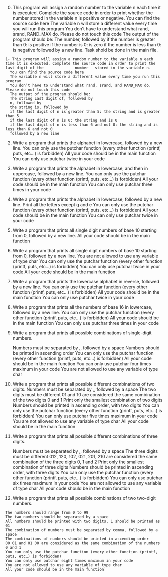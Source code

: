   0. This program will assign a random number to the variable n each time it is executed. Complete the source code in order to print whether the number stored in            the variable n is positive or negative.
      You can find the source code here
      The variable n will store a different value every time you will run this program
      You don’t have to understand what rand, srand, RAND_MAX do. Please do not touch this code
      The output of the program should be:
      The number, followed by
      if the number is greater than 0: is positive
      if the number is 0: is zero
      if the number is less than 0: is negative
      followed by a new line. Task shold be done in the main file.
  
    1- This program will assign a random number to the variable n each time it is executed. Complete the source code in order to print the last digit of the              number   stored in the variable n.
      You can find the source code here
      The variable n will store a different value every time you run this program
      You don’t have to understand what rand, srand, and RAND_MAX do. Please do not touch this code
      The output of the program should be:
      The string Last digit of, followed by
      n, followed by
      the string is, followed by
      if the last digit of n is greater than 5: the string and is greater than 5
      if the last digit of n is 0: the string and is 0
      if the last digit of n is less than 6 and not 0: the string and is less than 6 and not 0
      followed by a new line
  2. Write a program that prints the alphabet in lowercase, followed by a new line.
    You can only use the putchar function (every other function (printf, puts, etc…) is forbidden)
    All your code should be in the main function
    You can only use putchar twice in your code
    
 3. Write a program that prints the alphabet in lowercase, and then in uppercase, followed by a new line.
    You can only use the putchar function (every other function (printf, puts, etc…) is forbidden)
    All your code should be in the main function
    You can only use putchar three times in your code
    
4. Write a program that prints the alphabet in lowercase, followed by a new line.
    Print all the letters except q and e
    You can only use the putchar function (every other function (printf, puts, etc…) is forbidden)
    All your code should be in the main function
    You can only use putchar twice in your code
5. Write a program that prints all single digit numbers of base 10 starting from 0, followed by a new line.
    All your code should be in the main function
    
6. Write a program that prints all single digit numbers of base 10 starting from 0, followed by a new line.
    You are not allowed to use any variable of type char
    You can only use the putchar function (every other function (printf, puts, etc…) is forbidden)
    You can only use putchar twice in your code
    All your code should be in the main function
    
7. Write a program that prints the lowercase alphabet in reverse, followed by a new line.
    You can only use the putchar function (every other function (printf, puts, etc…) is forbidden)
    All your code should be in the main function
    You can only use putchar twice in your code
    
 8. Write a program that prints all the numbers of base 16 in lowercase, followed by a new line.
    You can only use the putchar function (every other function (printf, puts, etc…) is forbidden)
    All your code should be in the main function
    You can only use putchar three times in your code
    
 9. Write a program that prints all possible combinations of single-digit numbers.
 
    Numbers must be separated by ,, followed by a space
    Numbers should be printed in ascending order
    You can only use the putchar function (every other function (printf, puts, etc…) is forbidden)
    All your code should be in the main function
    You can only use putchar four times maximum in your code
    You are not allowed to use any variable of type char

10. Write a program that prints all possible different combinations of two digits.
    Numbers must be separated by ,, followed by a space
    The two digits must be different
    01 and 10 are considered the same combination of the two digits 0 and 1
    Print only the smallest combination of two digits
    Numbers should be printed in ascending order, with two digits
    You can only use the putchar function (every other function (printf, puts, etc…) is forbidden)
    You can only use putchar five times maximum in your code
    You are not allowed to use any variable of type char
    All your code should be in the main function
    
11. Write a program that prints all possible different combinations of three digits.

    Numbers must be separated by ,, followed by a space
    The three digits must be different
    012, 120, 102, 021, 201, 210 are considered the same combination of the three digits 0, 1 and 2
    Print only the smallest combination of three digits
    Numbers should be printed in ascending order, with three digits
    You can only use the putchar function (every other function (printf, puts, etc…) is forbidden)
    You can only use putchar six times maximum in your code
    You are not allowed to use any variable of type char
    All your code should be in the main function
    
 12. Write a program that prints all possible combinations of two two-digit numbers.

    The numbers should range from 0 to 99
    The two numbers should be separated by a space
    All numbers should be printed with two digits. 1 should be printed as 01
    The combination of numbers must be separated by comma, followed by a space
    The combinations of numbers should be printed in ascending order
    00 01 and 01 00 are considered as the same combination of the numbers 0 and 1
    You can only use the putchar function (every other function (printf, puts, etc…) is forbidden)
    You can only use putchar eight times maximum in your code
    You are not allowed to use any variable of type char
    All your code should be in the main function









